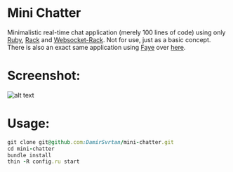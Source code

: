 # Mini Chatter

Minimalistic real-time chat application (merely 100 lines of code) using only [Ruby](https://www.ruby-lang.org/en/), [Rack](http://rack.github.io/) and [Websocket-Rack](https://github.com/imanel/websocket-rack). Not for use, just as a basic concept. There is also an exact same application using [Faye](http://faye.jcoglan.com/) over [here](https://github.com/DamirSvrtan/mini-chatter-faye).

# Screenshot:
![alt text](http://oi60.tinypic.com/2n7mn15.jpg "Chatter index")

# Usage:

```ruby
git clone git@github.com:DamirSvrtan/mini-chatter.git
cd mini-chatter
bundle install
thin -R config.ru start
```
